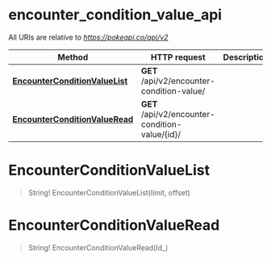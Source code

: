 # encounter_condition_value_api

All URIs are relative to *https://pokeapi.co/api/v2*

Method | HTTP request | Description
------------- | ------------- | -------------
[**EncounterConditionValueList**](encounter_condition_value_api.md#EncounterConditionValueList) | **GET** /api/v2/encounter-condition-value/ | 
[**EncounterConditionValueRead**](encounter_condition_value_api.md#EncounterConditionValueRead) | **GET** /api/v2/encounter-condition-value/{id}/ | 


<a name="EncounterConditionValueList"></a>
# **EncounterConditionValueList**
> String! EncounterConditionValueList(limit, offset)


<a name="EncounterConditionValueRead"></a>
# **EncounterConditionValueRead**
> String! EncounterConditionValueRead(Id_)


